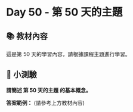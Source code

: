 # Day 50 - 第 50 天的主題

## 📚 教材內容

這是第 50 天的學習內容，請根據課程主題進行學習。

## 📝 小測驗

**請簡述 第 50 天的主題 的基本概念。**

**答案範例：** (請參考上方教材內容)
